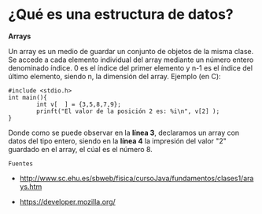 # ¿Qué es una estructura de datos?

**Arrays**

Un array es un medio de guardar un conjunto de objetos de la misma clase. Se accede a cada elemento individual del array mediante un número entero denominado índice. 0 es el índice del primer elemento y n-1 es el índice del último elemento, siendo n, la dimensión del array. Ejemplo (en C):

	#include <stdio.h>
	int main(){
    		int v[  ] = {3,5,8,7,9};
			prinft("El valor de la posición 2 es: %i\n", v[2] );
	}

Donde como se puede observar en la **línea 3**, declaramos un array con datos del tipo entero, siendo en la **línea 4** la impresión del valor "2" guardado en el array, el cúal es el número 8.

`Fuentes`

- http://www.sc.ehu.es/sbweb/fisica/cursoJava/fundamentos/clases1/arays.htm

- https://developer.mozilla.org/